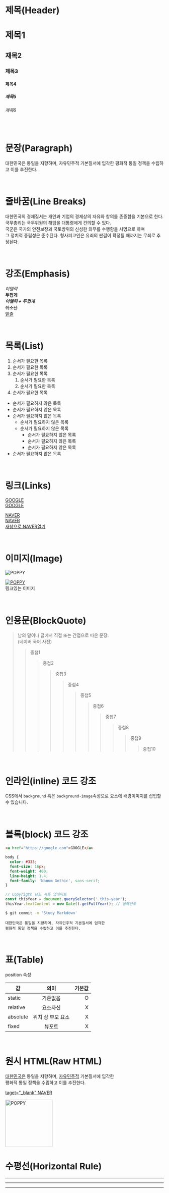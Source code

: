 # 제목(Header)

# 제목1
## 재목2
### 제목3
#### 제목4
##### 제목5
###### 제목6

<br />

# 문장(Paragraph)

대한민국은 통일을 지향하며, 자유민주적 기본질서에 입각한 
평화적 통일 정책을 수립하고 이를 추진한다.  

<br />

# 줄바꿈(Line Breaks)

대한민국의 경제질서는 개인과 기업의 경제상의 자유와 창의를 존중함을 기본으로 한다.  
국무총리는 국무위원의 해임을 대통령에게 건의할 수 있다.  
국군은 국가의 안전보장과 국토방위의 신성한 의무를 수행함을 사명으로 하며<br />그 정치적 중립성은 준수된다. 형사피고인은 유죄의 판결이 확정될 때까지는 무죄로 추정된다.

<br />

# 강조(Emphasis)

_이텔릭_  
**두껍게**  
**_이텔릭 + 두껍게_**  
~~취소선~~  
<u>밑줄</u>  

<br />

# 목록(List)

1. 순서가 필요한 목록
1. 순서가 필요한 목록
1. 순서가 필요한 목록
    1. 순서가 필요한 목록
    1. 순서가 필요한 목록
1. 순서가 필요한 목록

- 순서가 필요하지 않은 목록
- 순서가 필요하지 않은 목록
- 순서가 필요하지 않은 목록
    - 순서가 필요하지 않은 목록
    - 순서가 필요하지 않은 목록
        - 순서가 필요하지 않은 목록
        - 순서가 필요하지 않은 목록
        - 순서가 필요하지 않은 목록
- 순서가 필요하지 않은 목록

<br />

# 링크(Links)

<a href="https://google.com">GOOGLE</a>  
[GOOGLE](https://google.com)

<a href="https://google.com" title="NAVER로 이동!">NAVER</a>  
[NAVER](https://google.com "NAVER로 이동!")  
<a href="https://google.com" title="NAVER로 이동!" target="_blank">새창으로 NAVER열기</a>  

<br />

# 이미지(Image)

![]()  
![POPPY](https://res.cloudinary.com/dygttvrql/image/upload/v1673082699/portfolio_img/favicon/logo1_70_ed6nes.png)    

[![POPPY](https://res.cloudinary.com/dygttvrql/image/upload/v1673082699/portfolio_img/favicon/logo1_70_ed6nes.png)](http://frontyend.dothome.co.kr)  
링크있는 이미지

<br />

# 인용문(BlockQuote)
> 남의 말이나 글에서 직접 또는 간접으로 따온 문장.  
> (네이버 국어 사전)
>> 중첩1
>>> 중첩2
>>>> 중첩3
>>>>> 중첩4
>>>>>> 중첩5
>>>>>>> 중첩6
>>>>>>>> 중첩7
>>>>>>>>> 중첩8
>>>>>>>>>> 중첩9
>>>>>>>>>>> 중첩10

<br />

# 인라인(inline) 코드 강조
CSS에서 `background` 혹은 `background-image`속성으로 요소에 배경이미지를 삽입할 수 있습니다.

<br />

# 블록(block) 코드 강조

```html
<a href="https://google.com">GOOGLE</a> 
```

```css
body {
  color: #333;
  font-size: 16px;
  font-weight: 400;
  line-height: 1.4;
  font-family: 'Nanum Gothic', sans-serif;
}
```

```javascript
// Copyrigth 년도 자동 업데이트
const thisYear = document.querySelector('.this-year');
thisYear.textContent = new Date().getFullYear(); // 올해년도
``` 

```bash
$ git commit -m 'Study Markdown'
``` 

```plaintext
대한민국은 통일을 지향하며, 자유민주적 기본질서에 입각한 
평화적 통일 정책을 수립하고 이를 추진한다.  
```

<br />

# 표(Table)

position 속성

값 | 의미 | 기본값
--|:--:|--:
static | 기준없음 | O
relative | 요소자신 | X
absolute | 위치 상 부모 요소 | X
fixed | 뷰포트 | X

<br />

# 원시 HTML(Raw HTML)

<span style="text-decoration: underline;">대한민국은</span> 통일을 지향하며, <u>자유민주적</u> 기본질서에 입각한 <br /> 
평화적 통일 정책을 수립하고 이를 추진한다.  

<a href="https://google.com" title="NAVER로 이동!" target="_blank">taget="_blank" NAVER</a>  

<img width="150" src="https://res.cloudinary.com/dygttvrql/image/upload/v1673082699/portfolio_img/favicon/logo1_70_ed6nes.png" alt="POPPY" />

# 수평선(Horizontal Rule)
---
***
___   